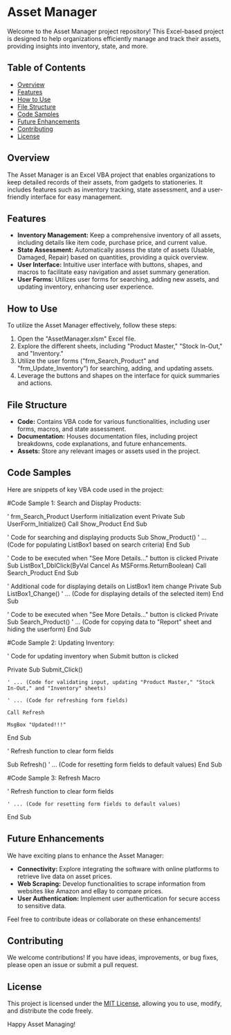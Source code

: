# Asset Manager

Welcome to the Asset Manager project repository! This Excel-based project is designed to help organizations efficiently manage and track their assets, providing insights into inventory, state, and more.

## Table of Contents

- [Overview](#overview)
- [Features](#features)
- [How to Use](#how-to-use)
- [File Structure](#file-structure)
- [Code Samples](#code-samples)
- [Future Enhancements](#future-enhancements)
- [Contributing](#contributing)
- [License](#license)

## Overview

The Asset Manager is an Excel VBA project that enables organizations to keep detailed records of their assets, from gadgets to stationeries. It includes features such as inventory tracking, state assessment, and a user-friendly interface for easy management.

## Features

- **Inventory Management:** Keep a comprehensive inventory of all assets, including details like item code, purchase price, and current value.
- **State Assessment:** Automatically assess the state of assets (Usable, Damaged, Repair) based on quantities, providing a quick overview.
- **User Interface:** Intuitive user interface with buttons, shapes, and macros to facilitate easy navigation and asset summary generation.
- **User Forms:** Utilizes user forms for searching, adding new assets, and updating inventory, enhancing user experience.

## How to Use

To utilize the Asset Manager effectively, follow these steps:

1. Open the "AssetManager.xlsm" Excel file.
2. Explore the different sheets, including "Product Master," "Stock In-Out," and "Inventory."
3. Utilize the user forms ("frm_Search_Product" and "frm_Update_Inventory") for searching, adding, and updating assets.
4. Leverage the buttons and shapes on the interface for quick summaries and actions.

## File Structure

- **Code:** Contains VBA code for various functionalities, including user forms, macros, and state assessment.
- **Documentation:** Houses documentation files, including project breakdowns, code explanations, and future enhancements.
- **Assets:** Store any relevant images or assets used in the project.

## Code Samples

Here are snippets of key VBA code used in the project:

#Code Sample 1: Search and Display Products: 

' frm_Search_Product Userform initialization event
Private Sub UserForm_Initialize()
    Call Show_Product
End Sub

' Code for searching and displaying products
Sub Show_Product()
    ' ... (Code for populating ListBox1 based on search criteria)
End Sub

' Code to be executed when "See More Details..." button is clicked
Private Sub ListBox1_DblClick(ByVal Cancel As MSForms.ReturnBoolean)
    Call Search_Product
End Sub

' Additional code for displaying details on ListBox1 item change
Private Sub ListBox1_Change()
    ' ... (Code for displaying details of the selected item)
End Sub

' Code to be executed when "See More Details..." button is clicked
Private Sub Search_Product()
    ' ... (Code for copying data to "Report" sheet and hiding the userform)
End Sub

#Code Sample 2: Updating Inventory: 


' Code for updating inventory when Submit button is clicked


Private Sub Submit_Click()

    ' ... (Code for validating input, updating "Product Master," "Stock In-Out," and "Inventory" sheets)

    ' ... (Code for refreshing form fields)

    Call Refresh

    MsgBox "Updated!!!"

End Sub

' Refresh function to clear form fields

Sub Refresh()
    ' ... (Code for resetting form fields to default values)
End Sub

#Code Sample 3: Refresh Macro

' Refresh function to clear form fields


    ' ... (Code for resetting form fields to default values)
End Sub


## Future Enhancements

We have exciting plans to enhance the Asset Manager:

- **Connectivity:** Explore integrating the software with online platforms to retrieve live data on asset prices.
- **Web Scraping:** Develop functionalities to scrape information from websites like Amazon and eBay to compare prices.
- **User Authentication:** Implement user authentication for secure access to sensitive data.

Feel free to contribute ideas or collaborate on these enhancements!

## Contributing

We welcome contributions! If you have ideas, improvements, or bug fixes, please open an issue or submit a pull request.

## License

This project is licensed under the [MIT License](LICENSE), allowing you to use, modify, and distribute the code freely.

Happy Asset Managing!
